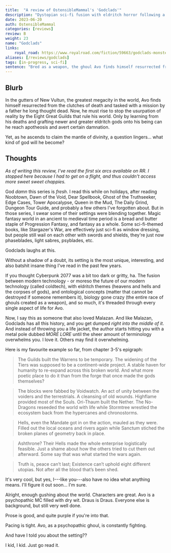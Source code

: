 ```yaml
---
title:  "A review of OstensibleMammal's 'Godclads'"
description: "Dystopian sci-fi fusion with eldritch horror following a non-human MC."
date: 2023-06-20
auth: OstensibleMammal
categories: [reviews]
review: B
weight: 23
name: "Godclads"
links:
    royal_road: https://www.royalroad.com/fiction/59663/godclads-monster-mceldritchcyberpunkprogression
aliases: [/reviews/godclads]
tags: [in-progress, sci-fi]
sentence: "Bred as a weapon, the ghoul Avo finds himself resurrected from death."
---
```





## Blurb

In the gutters of New Vultun, the greatest megacity in the world, Avo finds himself resurrected from the clutches of death and tasked with a mission by a father he long thought dead. Now, he must rise to stop the usurpation of reality by the Eight Great Guilds that rule his world. Only by learning from his deaths and grafting newer and greater eldritch gods onto his being can he reach apotheosis and avert certain damnation.

Yet, as he ascends to claim the mantle of divinity, a question lingers... what kind of god will he become?

## Thoughts

*As of writing this review, I've read the first six arcs available on RR. I stopped here because I had to get on a flight, and thus couldn't access more sweet sweet chappies.*

God *damn* this series is *fresh*. I read this while on holidays, after reading Noobtown, Dawn of the Void, Dear Spellbook, Ghost of the Truthseeker, Edge Cases, Tower Apocalypse, Queen in the Mud, The Daily Grind, Dungeon Tour Guide, and probably a few others I've forgotten about. But in those series, I swear some of their settings were blending together. Magic fantasy world in an ancient to medieval time period is a bread and butter staple of Progression Fantasy, and fantasy as a whole. Some sci-fi-themed books, like Stargazer's War, are effectively just sci-fi as window dressing, but people still wail on each other with swords and shields, they're just now phaseblades, light sabres, psyblades, etc.

Godclads laughs at this.

Without a shadow of a doubt, its setting is the most unique, interesting, and also batshit insane thing I've read in the past few years.

If you thought Cyberpunk 2077 was a bit too dark or gritty, ha. The fusion between modern technology - or moreso the future of our modern technology (called coldtech), with eldritch themes (heavens and hells and the corpses of gods), and ontological concepts (matter that cannot be destroyed if someone remembers it), biology gone crazy (the entire race of ghouls created as a weapon), and so much, it's threaded through every single aspect of life for Avo.

Now, I say this as someone that also loved Malazan. And like Malazan, Godclads has all this history, and you get dumped *right into the middle of it*. And instead of throwing you a life jacket, the author starts hitting you with a metal pole dubbed *MORE LORE* until the sheer amount of terminology overwhelms you. I love it. Others may find it overwhelming.

Here is my favourite example so far, from chapter 3-5's epigraph:

> The Guilds built the Warrens to be temporary. The widening of the Tiers was supposed to be a continent-wide project. A stable haven for humanity to re-expand across this broken world. And what more poetic place to do it than from the forge that once made the gods themselves?

> The blocks were fabbed by Voidwatch. An act of unity between the voiders and the terrestrials. A cleansing of old wounds. Highflame provided most of the Souls. Ori-Thaum built the Nether. The No-Dragons reseeded the world with life while Stormtree wrestled the ecosystem back from the hypercanes and chronostorms.

> Hells, even the Mandate got in on the action, mauled as they were. Filled out the local oceans and rivers again while Sanctum stiched the broken planes of geometry back in place.

> Ashthrone? Their Hells made the whole enterprise logistically feasible. Just a shame about how the others tried to cut them out afterward. Some say that was what started the wars again.

> Truth is, peace can’t last; Existence can’t uphold eight different utopias. Not after all the blood that’s been shed.

It's very cool, but yes, I---like you---also have no idea what anything means. I'll figure it out soon... I'm sure.

Alright, enough gushing about the world. Characters are great. Avo is a psychopathic MC filled with dry wit. Draus is Draus. Everyone else is background, but still very well done.

Prose is good, and quite purple if you're into that.

Pacing is tight. Avo, as a psychopathic ghoul, is constantly fighting.

And have I told you about the setting??

I kid, I kid. Just go read it.